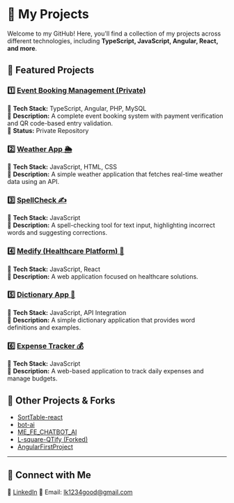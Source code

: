 # 📌 My Projects  

Welcome to my GitHub! Here, you'll find a collection of my projects across different technologies, including **TypeScript, JavaScript, Angular, React, and more**.  

## 🚀 Featured Projects  

### 1️⃣ [Event Booking Management (Private)](https://github.com/sisodiya-lovesh/EventBookingManagement)  
🔹 **Tech Stack:** TypeScript, Angular, PHP, MySQL  
🔹 **Description:** A complete event booking system with payment verification and QR code-based entry validation.  
🔹 **Status:** Private Repository  

### 2️⃣ [Weather App 🌦️](https://github.com/sisodiya-lovesh/weather-app)  
🔹 **Tech Stack:** JavaScript, HTML, CSS  
🔹 **Description:** A simple weather application that fetches real-time weather data using an API.  

### 3️⃣ [SpellCheck ✍️](https://github.com/sisodiya-lovesh/spellcheck)  
🔹 **Tech Stack:** JavaScript  
🔹 **Description:** A spell-checking tool for text input, highlighting incorrect words and suggesting corrections.  

### 4️⃣ [Medify (Healthcare Platform) 🏥](https://github.com/sisodiya-lovesh/Medify-main)  
🔹 **Tech Stack:** JavaScript, React  
🔹 **Description:** A web application focused on healthcare solutions.  

### 5️⃣ [Dictionary App 📖](https://github.com/sisodiya-lovesh/Dictionary)  
🔹 **Tech Stack:** JavaScript, API Integration  
🔹 **Description:** A simple dictionary application that provides word definitions and examples.  

### 6️⃣ [Expense Tracker 💰](https://github.com/sisodiya-lovesh/expense-tracker)  
🔹 **Tech Stack:** JavaScript  
🔹 **Description:** A web-based application to track daily expenses and manage budgets.  

## 📂 Other Projects & Forks  
- [SortTable-react](https://github.com/sisodiya-lovesh/SortTable-react)  
- [bot-ai](https://github.com/sisodiya-lovesh/bot-ai)  
- [ME_FE_CHATBOT_AI](https://github.com/sisodiya-lovesh/ME_FE_CHATBOT_AI)  
- [L-square-QTify (Forked)](https://github.com/sisodiya-lovesh/L-square-QTify)  
- [AngularFirstProject](https://github.com/sisodiya-lovesh/AngularFirstProject)  

---

## 📩 Connect with Me  
💼 [LinkedIn](https://www.linkedin.com/in/lovesh-kumar-sisodiya/)
📧 Email: lk1234good@gmail.com  



